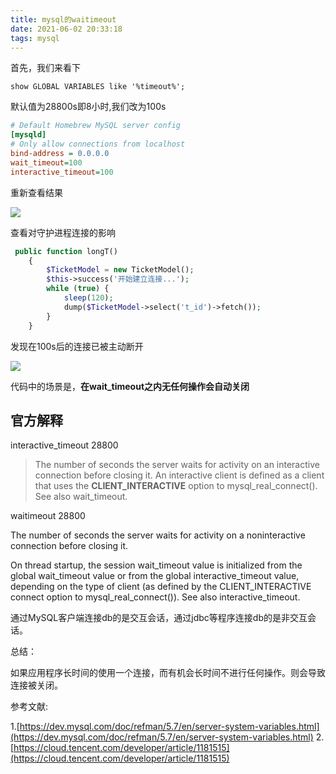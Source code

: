 ```yaml
---
title: mysql的waitimeout
date: 2021-06-02 20:33:18
tags: mysql
---
```



首先，我们来看下
```shell
show GLOBAL VARIABLES like '%timeout%';
```
默认值为28800s即8小时,我们改为100s

```ini
# Default Homebrew MySQL server config
[mysqld]
# Only allow connections from localhost
bind-address = 0.0.0.0
wait_timeout=100
interactive_timeout=100
```
重新查看结果

![](https://vison-blog.oss-cn-beijing.aliyuncs.com/20210603144255.png)

查看对守护进程连接的影响

```php
 public function longT()
    {
        $TicketModel = new TicketModel();
        $this->success('开始建立连接...');
        while (true) {
            sleep(120);
            dump($TicketModel->select('t_id')->fetch());
        }
    }
```

发现在100s后的连接已被主动断开

![](https://vison-blog.oss-cn-beijing.aliyuncs.com/20210603144315.png)

代码中的场景是，**在wait_timeout之内无任何操作会自动关闭**




## 官方解释

interactive_timeout 28800

>The number of seconds the server waits for activity on an interactive connection before closing it. An interactive client is defined as a client that uses the **CLIENT_INTERACTIVE** option to mysql_real_connect(). See also wait_timeout.


waitimeout 28800

The number of seconds the server waits for activity on a noninteractive connection before closing it.



On thread startup, the session wait_timeout value is initialized from the global wait_timeout value or from the global interactive_timeout value, depending on the type of client (as defined by the CLIENT_INTERACTIVE connect option to mysql_real_connect()). See also interactive_timeout.



通过MySQL客户端连接db的是交互会话，通过jdbc等程序连接db的是非交互会话。 


总结：

如果应用程序长时间的使用一个连接，而有机会长时间不进行任何操作。则会导致连接被关闭。


参考文献:

1.[https://dev.mysql.com/doc/refman/5.7/en/server-system-variables.html](https://dev.mysql.com/doc/refman/5.7/en/server-system-variables.html)
2.[https://cloud.tencent.com/developer/article/1181515](https://cloud.tencent.com/developer/article/1181515)



